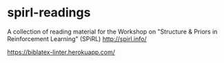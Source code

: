 # spirl-readings
A collection of reading material for the Workshop on "Structure &amp; Priors in Reinforcement Learning" (SPiRL) http://spirl.info/

https://biblatex-linter.herokuapp.com/

